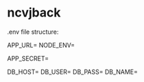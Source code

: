 # ncvjback


.env file structure:

APP_URL=
NODE_ENV=

APP_SECRET=

DB_HOST=
DB_USER=
DB_PASS=
DB_NAME=
